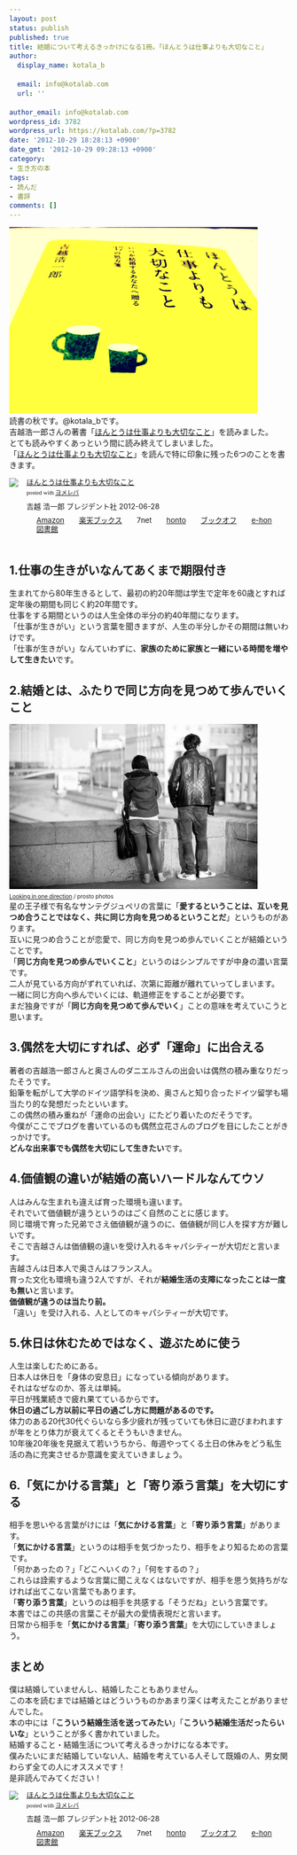 ```yaml
---
layout: post
status: publish
published: true
title: 結婚について考えるきっかけになる1冊。「ほんとうは仕事よりも大切なこと」
author:
  display_name: kotala_b

  email: info@kotalab.com
  url: ''

author_email: info@kotalab.com
wordpress_id: 3782
wordpress_url: https://kotalab.com/?p=3782
date: '2012-10-29 18:28:13 +0900'
date_gmt: '2012-10-29 09:28:13 +0900'
category:
- 生き方の本
tags:
- 読んだ
- 書評
comments: []
---
```

<p><a href="/wp-content/uploads/shigotoyoritaisetu_121029.jpg" target="_blank"><img src="/wp-content/uploads/shigotoyoritaisetu_121029.jpg" alt="" title="shigotoyoritaisetu_121029" width="448" height="336" class="alignnone size-full wp-image-3792" /></a><br />
読書の秋です。@kotala_bです。<br />
吉越浩一郎さんの著書「<a href="https://www.amazon.co.jp/exec/obidos/asin/4833420155/same-22/" rel="nofollow" name="booklink" target="_blank">ほんとうは仕事よりも大切なこと</a>」を読みました。<br />
とても読みやすくあっという間に読み終えてしまいました。<br />
「<a href="https://www.amazon.co.jp/exec/obidos/asin/4833420155/same-22/" rel="nofollow" name="booklink" target="_blank">ほんとうは仕事よりも大切なこと</a>」を読んで特に印象に残った6つのことを書きます。</p>
<div class="booklink-box" style="text-align:left;padding-bottom:20px;font-size:small;/zoom: 1;overflow: hidden;">
<div class="booklink-image" style="float:left;margin:0 15px 10px 0;"><a href="https://www.amazon.co.jp/exec/obidos/asin/4833420155/same-22/" name="booklink" rel="nofollow" target="_blank"><img src="https://images-fe.ssl-images-amazon.com/images/I/31OTzTaZU8L._SL160_.jpg" style="border: none;" /></a></div>
<div class="booklink-info" style="line-height:120%;/zoom: 1;overflow: hidden;">
<div class="booklink-name" style="margin-bottom:10px;line-height:120%"><a href="https://www.amazon.co.jp/exec/obidos/asin/4833420155/same-22/" rel="nofollow" name="booklink" target="_blank">ほんとうは仕事よりも大切なこと</a>
<div class="booklink-powered-date" style="font-size:8pt;margin-top:5px;font-family:verdana;line-height:120%">posted with <a href="https://yomereba.com" target="_blank">ヨメレバ</a></div>
</div>
<div class="booklink-detail" style="margin-bottom:5px;">吉越 浩一郎 プレジデント社 2012-06-28    </div>
<div class="booklink-link2" style="margin-top:10px;">
<div class="shoplinkamazon" style="display:inline;margin-right:5px;background: url('https://img.yomereba.com/tam_y.gif') 0 0 no-repeat;padding: 2px 0 2px 18px;white-space: nowrap;"><a href="https://www.amazon.co.jp/exec/obidos/asin/4833420155/same-22/" rel="nofollow" target="_blank" title="アマゾン" >Amazon</a></div>
<div class="shoplinkrakuten" style="display:inline;margin-right:5px;background: url('https://img.yomereba.com/tam_y.gif') 0 -50px no-repeat;padding: 2px 0 2px 18px;white-space: nowrap;"><a href="https://hb.afl.rakuten.co.jp/hgc/0fa7afc8.bbfc196a.0fa7afc9.d56c38f1/?pc=http%3A%2F%2Fbooks.rakuten.co.jp%2Frb%2F11759643%2F%3Fscid%3Daf_ich_link_urltxt%26m%3Dhttp%3A%2F%2Fm.rakuten.co.jp%2Fev%2Fbook%2F" rel="nofollow" target="_blank" title="楽天ブックス" >楽天ブックス</a></div>
<div class="shoplinkseven" style="display:inline;margin-right:5px;background: url('https://img.yomereba.com/tam_y.gif') 0 -100px no-repeat;padding: 2px 0 2px 18px;white-space: nowrap;"><span class="removed_link" title="click.linksynergy.com/fs-bin/click?id=d2yYUp776R4&amp;subid=&amp;offerid=197738.1&amp;type=10&amp;tmpid=1787&amp;RD_PARM1=http%253A%252F%252Fwww.7netshopping.jp%252Fbooks%252Fsearch_result%252F%253Fctgy%253Dbooks%2526code%253D4833420155">7net</span></div>
<div class="shoplinkbk1" style="display:inline;margin-right:5px;background: url('https://img.yomereba.com/tam_y.gif') 0 -150px no-repeat;padding: 2px 0 2px 18px;white-space: nowrap;"><a href="https://ck.jp.ap.valuecommerce.com/servlet/referral?sid=2967684&pid=881104827&vc_url=http%3A%2F%2Fhonto.jp%2Fnetstore%2Fsearch_021_104833420155.html%3Fsrchf%3D1%26srchGnrNm%3D1" target="_blank" title="bk1" >honto</a></div>
<div class="shoplinkbookoff" style="display:inline;margin-right:5px;background: url('https://img.yomereba.com/tam_y.gif') 0 -200px no-repeat;padding: 2px 0 2px 18px;white-space: nowrap;"><a href="https://click.linksynergy.com/fs-bin/click?id=d2yYUp776R4&subid=&offerid=169505.1&type=10&tmpid=3677&RD_PARM1=http%253A%252F%252Fwww.bookoffonline.co.jp%252Fdisplay%252FL001%252Cbg%253D12%252Cq%253D97848334201510" rel="nofollow" target="_blank" title="ブックオフオンライン" >ブックオフ</a></div>
<div class="shoplinkehon" style="display:inline;margin-right:5px;background: url('https://img.yomereba.com/tam_y.gif') 0 -250px no-repeat;padding: 2px 0 2px 18px;white-space: nowrap;"><a href="https://ck.jp.ap.valuecommerce.com/servlet/referral?sid=2967684&pid=881104827&vc_url=http%3A%2F%2Fwww.e-hon.ne.jp%2Fbec%2FSA%2FDetail%3FrefISBN%3D4833420155" target="_blank" title="e-hon" >e-hon</a></div>
<div class="shoplinktoshokan" style="display:inline;margin-right:5px;background: url('https://img.yomereba.com/tam_y.gif') 0 -300px no-repeat;padding: 2px 0 2px 18px;white-space: nowrap;"><a href="http://calil.jp/book/4833420155" rel="nofollow" target="_blank" title="図書館" >図書館</a></div>
</div>
</div>
<div class="booklink-footer" style="clear: left"></div>
</div>
<!--more-->
<h2>1.仕事の生きがいなんてあくまで期限付き</h2>
<p>生まれてから80年生きるとして、最初の約20年間は学生で定年を60歳とすれば定年後の期間も同じく約20年間です。<br />
仕事をする期間というのは人生全体の半分の約40年間になります。<br />
「仕事が生きがい」という言葉を聞きますが、人生の半分しかその期間は無いわけです。<br />
「仕事が生きがい」なんていわずに、<strong>家族のために家族と一緒にいる時間を増やして生きたい</strong>です。</p>
<h2>2.結婚とは、ふたりで同じ方向を見つめて歩んでいくこと</h2>
<p><a href="/wp-content/uploads/shigotoyoritaisetu_121029_01.jpg" target="_blank"><img src="/wp-content/uploads/shigotoyoritaisetu_121029_01.jpg" alt="" title="shigotoyoritaisetu_121029_01" width="448" height="298" class="alignnone size-full wp-image-3793" /></a><br />
<span style="font-size:10px;"><a href="https://www.flickr.com/photos/prosto/2682189669/" target="_blank">Looking in one direction</a> / prosto photos</span><br />
星の王子様で有名なサンテグジュペリの言葉に「<strong>愛するということは、互いを見つめ合うことではなく、共に同じ方向を見つめるということだ</strong>」というものがあります。<br />
互いに見つめ合うことが恋愛で、同じ方向を見つめ歩んでいくことが結婚ということです。<br />
「<strong>同じ方向を見つめ歩んでいくこと</strong>」というのはシンプルですが中身の濃い言葉です。<br />
二人が見ている方向がずれていれば、次第に距離が離れていってしまいます。<br />
一緒に同じ方向へ歩んでいくには、軌道修正をすることが必要です。<br />
まだ独身ですが「<strong>同じ方向を見つめて歩んでいく</strong>」ことの意味を考えていこうと思います。</p>
<h2>3.偶然を大切にすれば、必ず「運命」に出合える</h2>
<p>著者の吉越浩一郎さんと奥さんのダニエルさんの出会いは偶然の積み重なりだったそうです。<br />
鉛筆を転がして大学のドイツ語学科を決め、奥さんと知り合ったドイツ留学も場当たり的な発想だったといいます。<br />
この偶然の積み重ねが「運命の出会い」にたどり着いたのだそうです。<br />
今僕がここでブログを書いているのも偶然立花さんのブログを目にしたことがきっかけです。<br />
<strong>どんな出来事でも偶然を大切にして生きたい</strong>です。</p>
<h2>4.価値観の違いが結婚の高いハードルなんてウソ</h2>
<p>人はみんな生まれも違えば育った環境も違います。<br />
それでいて価値観が違うというのはごく自然のことに感じます。<br />
同じ環境で育った兄弟でさえ価値観が違うのに、価値観が同じ人を探す方が難しいです。<br />
そこで吉越さんは価値観の違いを受け入れるキャパシティーが大切だと言います。<br />
吉越さんは日本人で奥さんはフランス人。<br />
育った文化も環境も違う2人ですが、それが<strong>結婚生活の支障になったことは一度も無い</strong>と言います。<br />
<strong>価値観が違うのは当たり前。</strong><br />
「違い」を受け入れる、人としてのキャパシティーが大切です。</p>
<h2>5.休日は休むためではなく、遊ぶために使う</h2>
<p>人生は楽しむためにある。<br />
日本人は休日を「身体の安息日」になっている傾向があります。<br />
それはなぜなのか、答えは単純。<br />
平日が残業続きで疲れ果てているからです。<br />
<strong>休日の過ごし方以前に平日の過ごし方に問題があるのです。</strong><br />
体力のある20代30代ぐらいなら多少疲れが残っていても休日に遊びまわれますが年をとり体力が衰えてくるとそうもいきません。<br />
10年後20年後を見据えて若いうちから、毎週やってくる土日の休みをどう私生活の為に充実させるか意識を変えていきましょう。</p>
<h2>6.「気にかける言葉」と「寄り添う言葉」を大切にする</h2>
<p>相手を思いやる言葉がけには「<strong>気にかける言葉</strong>」と「<strong>寄り添う言葉</strong>」があります。<br />
「<strong>気にかける言葉</strong>」というのは相手を気づかったり、相手をより知るための言葉です。<br />
「何かあったの？」「どこへいくの？」「何をするの？」<br />
これらは詮索するような言葉に聞こえなくはないですが、相手を思う気持ちがなければ出てこない言葉でもあります。<br />
「<strong>寄り添う言葉</strong>」というのは相手を共感する「そうだね」という言葉です。<br />
本書ではこの共感の言葉こそが最大の愛情表現だと言います。<br />
日常から相手を「<strong>気にかける言葉</strong>」「<strong>寄り添う言葉</strong>」を大切にしていきましょう。</p>
<h2>まとめ</h2>
<p>僕は結婚していませんし、結婚したこともありません。<br />
この本を読むまでは結婚とはどういうものかあまり深くは考えたことがありませんでした。<br />
本の中には「<strong>こういう結婚生活を送ってみたい</strong>」「<strong>こういう結婚生活だったらいいな</strong>」ということが多く書かれていました。<br />
結婚すること・結婚生活について考えるきっかけになる本です。<br />
僕みたいにまだ結婚していない人、結婚を考えている人そして既婚の人、男女関わらず全ての人にオススメです！<br />
是非読んでみてください！</p>
<div class="booklink-box" style="text-align:left;padding-bottom:20px;font-size:small;/zoom: 1;overflow: hidden;">
<div class="booklink-image" style="float:left;margin:0 15px 10px 0;"><a href="https://www.amazon.co.jp/exec/obidos/asin/4833420155/same-22/" name="booklink" rel="nofollow" target="_blank"><img src="https://images-fe.ssl-images-amazon.com/images/I/31OTzTaZU8L._SL160_.jpg" style="border: none;" /></a></div>
<div class="booklink-info" style="line-height:120%;/zoom: 1;overflow: hidden;">
<div class="booklink-name" style="margin-bottom:10px;line-height:120%"><a href="https://www.amazon.co.jp/exec/obidos/asin/4833420155/same-22/" rel="nofollow" name="booklink" target="_blank">ほんとうは仕事よりも大切なこと</a>
<div class="booklink-powered-date" style="font-size:8pt;margin-top:5px;font-family:verdana;line-height:120%">posted with <a href="https://yomereba.com" target="_blank">ヨメレバ</a></div>
</div>
<div class="booklink-detail" style="margin-bottom:5px;">吉越 浩一郎 プレジデント社 2012-06-28    </div>
<div class="booklink-link2" style="margin-top:10px;">
<div class="shoplinkamazon" style="display:inline;margin-right:5px;background: url('https://img.yomereba.com/tam_y.gif') 0 0 no-repeat;padding: 2px 0 2px 18px;white-space: nowrap;"><a href="https://www.amazon.co.jp/exec/obidos/asin/4833420155/same-22/" rel="nofollow" target="_blank" title="アマゾン" >Amazon</a></div>
<div class="shoplinkrakuten" style="display:inline;margin-right:5px;background: url('https://img.yomereba.com/tam_y.gif') 0 -50px no-repeat;padding: 2px 0 2px 18px;white-space: nowrap;"><a href="https://hb.afl.rakuten.co.jp/hgc/0fa7afc8.bbfc196a.0fa7afc9.d56c38f1/?pc=http%3A%2F%2Fbooks.rakuten.co.jp%2Frb%2F11759643%2F%3Fscid%3Daf_ich_link_urltxt%26m%3Dhttp%3A%2F%2Fm.rakuten.co.jp%2Fev%2Fbook%2F" rel="nofollow" target="_blank" title="楽天ブックス" >楽天ブックス</a></div>
<div class="shoplinkseven" style="display:inline;margin-right:5px;background: url('https://img.yomereba.com/tam_y.gif') 0 -100px no-repeat;padding: 2px 0 2px 18px;white-space: nowrap;"><span class="removed_link" title="click.linksynergy.com/fs-bin/click?id=d2yYUp776R4&amp;subid=&amp;offerid=197738.1&amp;type=10&amp;tmpid=1787&amp;RD_PARM1=http%253A%252F%252Fwww.7netshopping.jp%252Fbooks%252Fsearch_result%252F%253Fctgy%253Dbooks%2526code%253D4833420155">7net</span></div>
<div class="shoplinkbk1" style="display:inline;margin-right:5px;background: url('https://img.yomereba.com/tam_y.gif') 0 -150px no-repeat;padding: 2px 0 2px 18px;white-space: nowrap;"><a href="https://ck.jp.ap.valuecommerce.com/servlet/referral?sid=2967684&pid=881104827&vc_url=http%3A%2F%2Fhonto.jp%2Fnetstore%2Fsearch_021_104833420155.html%3Fsrchf%3D1%26srchGnrNm%3D1" target="_blank" title="bk1" >honto</a></div>
<div class="shoplinkbookoff" style="display:inline;margin-right:5px;background: url('https://img.yomereba.com/tam_y.gif') 0 -200px no-repeat;padding: 2px 0 2px 18px;white-space: nowrap;"><a href="https://click.linksynergy.com/fs-bin/click?id=d2yYUp776R4&subid=&offerid=169505.1&type=10&tmpid=3677&RD_PARM1=http%253A%252F%252Fwww.bookoffonline.co.jp%252Fdisplay%252FL001%252Cbg%253D12%252Cq%253D97848334201510" rel="nofollow" target="_blank" title="ブックオフオンライン" >ブックオフ</a></div>
<div class="shoplinkehon" style="display:inline;margin-right:5px;background: url('https://img.yomereba.com/tam_y.gif') 0 -250px no-repeat;padding: 2px 0 2px 18px;white-space: nowrap;"><a href="https://ck.jp.ap.valuecommerce.com/servlet/referral?sid=2967684&pid=881104827&vc_url=http%3A%2F%2Fwww.e-hon.ne.jp%2Fbec%2FSA%2FDetail%3FrefISBN%3D4833420155" target="_blank" title="e-hon" >e-hon</a></div>
<div class="shoplinktoshokan" style="display:inline;margin-right:5px;background: url('https://img.yomereba.com/tam_y.gif') 0 -300px no-repeat;padding: 2px 0 2px 18px;white-space: nowrap;"><a href="http://calil.jp/book/4833420155" rel="nofollow" target="_blank" title="図書館" >図書館</a></div>
</div>
</div>
<div class="booklink-footer" style="clear: left"></div>
</div>
